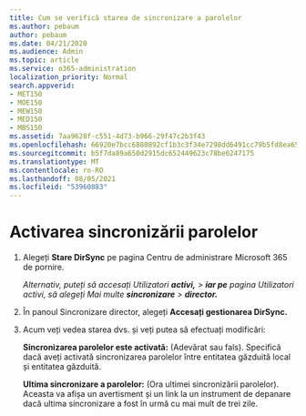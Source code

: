 ```yaml
---
title: Cum se verifică starea de sincronizare a parolelor
ms.author: pebaum
author: pebaum
ms.date: 04/21/2020
ms.audience: Admin
ms.topic: article
ms.service: o365-administration
localization_priority: Normal
search.appverid:
- MET150
- MOE150
- MEW150
- MED150
- MBS150
ms.assetid: 7aa9628f-c551-4d73-b966-29f47c2b3f43
ms.openlocfilehash: 66920e7bcc6880892cf1b3c3f34e7298dd6491cc79b5fd8ea6540ee10339f33e
ms.sourcegitcommit: b5f7da89a650d2915dc652449623c78be6247175
ms.translationtype: MT
ms.contentlocale: ro-RO
ms.lasthandoff: 08/05/2021
ms.locfileid: "53960883"
---
```

# <a name="enable-password-sync"></a>Activarea sincronizării parolelor

1.  Alegeți **Stare DirSync** pe pagina Centru de administrare Microsoft 365 de pornire. 
    
     *Alternativ, puteți să accesați Utilizatori **activi,** \> **iar pe** pagina Utilizatori activi, să alegeți Mai multe **sincronizare** \> **director.*** 
    
2. În panoul Sincronizare director, alegeți **Accesați gestionarea DirSync.** 
    
3. Acum veți vedea starea dvs. și veți putea să efectuați modificări:
    
    **Sincronizarea parolelor este activată:** (Adevărat sau fals). Specifică dacă aveți activată sincronizarea parolelor între entitatea găzduită local și entitatea găzduită. 
    
    **Ultima sincronizare a parolelor:** (Ora ultimei sincronizării parolelor). Aceasta va afișa un avertisment și un link la un instrument de depanare dacă ultima sincronizare a fost în urmă cu mai mult de trei zile. 
    

